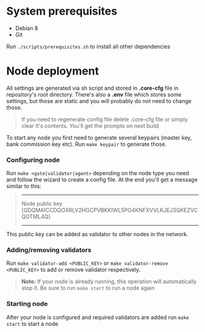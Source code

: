 # System prerequisites
- Debian 8
- Git

Run `./scripts/prerequisites.sh` to install all other dependencies

# Node deployment 

All settings are generated via sh script and stored in **.core-cfg** file in repository's root directory.
There's also a **.env** file which stores some settings, but those are static and you will probably do not need to change those.

> If you need to regenerate config file delete .core-cfg file or simply clear it's contents. You'll get the prompts on next build

To start any node you first need to generate several keypairs (master key, bank commission key etc). Run `make keypair` to generate those.

### Configuring node

Run `make <gate|validator|agent>` depending on the node type you need and follow the wizard to create a config file. At the end you'll get a message similar to this:

>**************************************************************************
>Node public key [GDQMAICCDQOXRLV2HGCPVBKKIWL5PG4KNFXVVLKJEJ3QKEZVCQGTML4Q]
>**************************************************************************

This public key can be added as validator to other nodes in the network.

### Adding/removing validators

Run `make validator-add <PUBLIC_KEY>` or  `make validator-remove <PUBLIC_KEY>` to add or remove validator respectively.
> **Note:**
If your node is already running, this operation will automatically stop it. Be sure to run `make start` to run a node again

### Starting node

After your node is configured and required validators are added run `make start` to start a node
